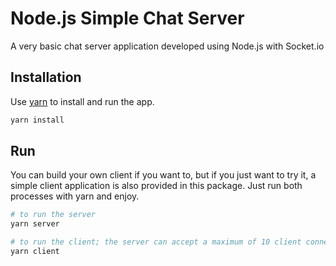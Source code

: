 # Node.js Simple Chat Server

A very basic chat server application developed using Node.js with Socket.io

## Installation

Use [yarn](https://yarnpkg.com/) to install and run the app.

```bash
yarn install
```
## Run
You can build your own client if you want to, but if you just want to try it, a simple client application is also provided in this package. Just run both processes with yarn and enjoy.

```bash
# to run the server
yarn server

# to run the client; the server can accept a maximum of 10 client connections
yarn client
```
